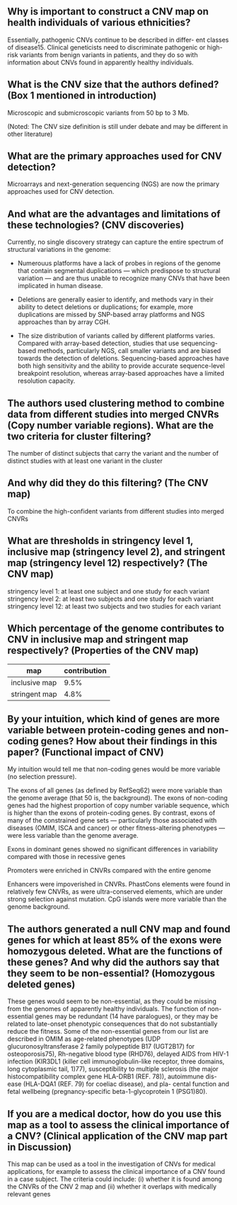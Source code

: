 
 
## Why is important to construct a CNV map on health individuals of various ethnicities?
Essentially, pathogenic CNVs continue to be described in differ- ent classes of disease15. Clinical geneticists need to discriminate pathogenic or high-risk variants from benign variants in patients, and they do so with information about CNVs found in apparently healthy individuals.

## What is the CNV size that the authors defined? (Box 1 mentioned in introduction)
Microscopic and submicroscopic variants from 50 bp to 3 Mb.

(Noted: The CNV size definition is still under debate and may be different in other literature)

## What are the primary approaches used for CNV detection? 
Microarrays and next-generation sequencing (NGS) are now the primary approaches used for CNV detection.

## And what are the advantages and limitations of these technologies? (CNV discoveries)
Currently, no single discovery strategy can capture the entire spectrum of structural variations in the genome:

- Numerouus platforms have a lack of probes in regions of the genome that contain segmental duplications — which predispose to structural variation — and are thus unable to recognize many CNVs that have been implicated in human disease.

- Deletions are generally easier to identify, and methods vary in their ability to detect deletions or duplications; for example, more duplications are missed by SNP-based array platforms and NGS approaches than by array CGH.

- The size distribution of variants called by different platforms varies. Compared with array-based detection, studies that use sequencing-based methods, particularly NGS, call smaller variants and are biased towards the detection of deletions. Sequencing-based approaches have both high sensitivity and the ability to provide accurate sequence-level breakpoint resolution, whereas array-based approaches have a limited resolution capacity.

## The authors used clustering method to combine data from different studies into merged CNVRs (Copy number variable regions). What are the two criteria for cluster filtering? 
The number of distinct subjects that carry the variant and the number of distinct studies with at least one variant in the cluster 

## And why did they do this filtering? (The CNV map)
To combine the high-confident variants from different studies into merged CNVRs

## What are thresholds in stringency level 1, inclusive map (stringency level 2), and stringent map (stringency level 12) respectively? (The CNV map)
stringency level 1: at least one subject and one study for each variant
stringency level 2: at least two subjects and one study for each variant
stringency level 12: at least two subjects and two studies for each variant

## Which percentage of the genome contributes to CNV in inclusive map and stringent map respectively? (Properties of the CNV map)
|map | contribution
|-|-|
|inclusive map | 9.5%|
|stringent map | 4.8%|

## By your intuition, which kind of genes are more variable between protein-coding genes and non-coding genes? How about their findings in this paper? (Functional impact of CNV)
My intuition would tell me that non-coding genes would be more variable (no selection pressure).

The exons of all genes (as defined by RefSeq62) were more variable than the genome average (that 50
is, the background). The exons of non-coding genes had the highest proportion of copy number variable sequence, which is higher than the exons of protein-coding genes. By contrast, exons of many of the constrained gene sets — particularly those associated with diseases (OMIM, ISCA and cancer) or other fitness-altering phenotypes — were less variable than the genome average.

Exons in dominant genes showed no significant differences in variability compared with those in recessive genes

Promoters were enriched in CNVRs compared with the entire genome

Enhancers were impoverished in CNVRs. PhastCons elements were found in relatively few CNVRs, as were ultra-conserved elements, which are under strong selection against mutation. CpG islands were more variable than the genome background.

## The authors generated a null CNV map and found genes for which at least 85% of the exons were homozygous deleted. What are the functions of these genes? And why did the authors say that they seem to be non-essential? (Homozygous deleted genes)
These genes would seem to be non-essential, as they could be missing from the genomes of apparently healthy individuals.
The function of non-essential genes may be redundant (14 have paralogues), or they may be related to late-onset phenotypic consequences that do not substantially reduce the fitness. Some of the non-essential genes from our list are described in OMIM as age-related phenotypes (UDP glucuronosyltransferase 2 family polypeptide B17 (UGT2B17) for osteoporosis75), Rh-negative blood type (RHD76), delayed AIDS from HIV-1 infection (KIR3DL1 (killer cell immunoglobulin-like receptor, three domains, long cytoplasmic tail, 1)77), susceptibility to multiple sclerosis (the major histocompatibility complex gene HLA-DRB1 (REF. 78)), autoimmune dis- ease (HLA-DQA1 (REF. 79) for coeliac disease), and pla- cental function and fetal wellbeing (pregnancy-specific beta-1-glycoprotein 1 (PSG1)80).

## If you are a medical doctor, how do you use this map as a tool to assess the clinical importance of a CNV? (Clinical application of the CNV map part in Discussion)
This map can be used as a tool in the investigation of CNVs for medical applications, for example to assess the clinical importance of a CNV found in a case subject. The criteria could include:
(i) whether it is found among the CNVRs of the CNV 2
map and (ii) whether it overlaps with medically relevant genes

